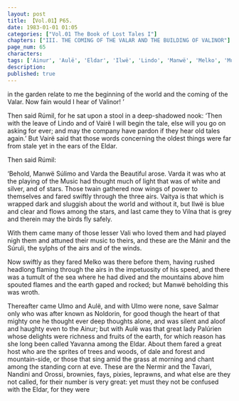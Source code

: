 ```yaml
---
layout: post
title: 【Vol.01】P65.
date: 1983-01-01 01:05
categories: ["Vol.01 The Book of Lost Tales I"]
chapters: ["III. THE COMING OF THE VALAR AND THE BUILDING OF VALINOR"]
page_num: 65
characters: 
tags: ['Ainur', 'Aulë', 'Eldar', 'Ilwë', 'Lindo', 'Manwë', 'Melko', 'Music of the Ainur', 'Nandini', 'Nermir', 'Noldorin', 'Orossi', 'Palúrien', 'Salmar', 'Rúmil', 'Stars', 'Súlimo', 'Súruli', 'Tavari', 'Ulmo', 'Vairë', 'Vaitya', 'Valar', 'Varda', 'Vilna']
description: 
published: true
---
```


<p style="text-indent: 0;">
in the garden relate to me the beginning of the world and the coming of the Valar. Now fain would I hear of Valinor! ’
</p>

Then said Rúmil, for he sat upon a stool in a deep-shadowed nook: ‘Then with the leave of Lindo and of Vairë I will begin the tale, else will you go on asking for ever; and may the company have pardon if they hear old tales again.’ But Vairë said that those words concerning the oldest things were far from stale yet in the ears of the Eldar.

Then said Rúmil:

‘Behold, Manwë Súlimo and Varda the Beautiful arose. Varda it was who at the playing of the Music had thought much of light that was of white and silver, and of stars. Those twain gathered now wings of power to themselves and fared swiftly through the three airs. Vaitya is that which is wrapped dark and sluggish about the world and without it, but Ilwë is blue and clear and flows among the stars, and last came they to Vilna that is grey and therein may the birds fly safely.

With them came many of those lesser Vali who loved them and had played nigh them and attuned their music to theirs, and these are the Mánir and the Súruli, the sylphs of the airs and of the winds.

Now swiftly as they fared Melko was there before them, having rushed headlong flaming through the airs in the impetuosity of his speed, and there was a tumult of the sea where he had dived and the mountains above him spouted flames and the earth gaped and rocked; but Manwë beholding this was wroth.

Thereafter came Ulmo and Aulë, and with Ulmo were none, save Salmar only who was after known as Noldorin, for good though the heart of that mighty one he thought ever deep thoughts alone, and was silent and aloof and haughty even to the Ainur; but with Aulë was that great lady Palúrien whose delights were richness and fruits of the earth, for which reason has she long been called Yavanna among the Eldar. About them fared a great host who are the sprites of trees and woods, of dale and forest and mountain-side, or those that sing amid the grass at morning and chant among the standing corn at eve. These are the Nermir and the Tavari, Nandini and Orossi, brownies, fays, pixies, leprawns, and what else are they not called, for their number is very great: yet must they not be confused with the Eldar, for they were

